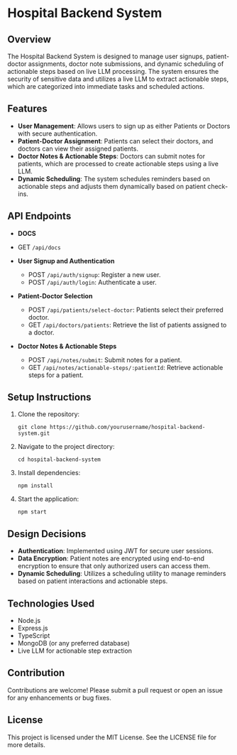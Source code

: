 # Hospital Backend System

## Overview
The Hospital Backend System is designed to manage user signups, patient-doctor assignments, doctor note submissions, and dynamic scheduling of actionable steps based on live LLM processing. The system ensures the security of sensitive data and utilizes a live LLM to extract actionable steps, which are categorized into immediate tasks and scheduled actions.

## Features
- **User Management**: Allows users to sign up as either Patients or Doctors with secure authentication.
- **Patient-Doctor Assignment**: Patients can select their doctors, and doctors can view their assigned patients.
- **Doctor Notes & Actionable Steps**: Doctors can submit notes for patients, which are processed to create actionable steps using a live LLM.
- **Dynamic Scheduling**: The system schedules reminders based on actionable steps and adjusts them dynamically based on patient check-ins.

## API Endpoints
- **DOCS**
 - GET `/api/docs`
- **User Signup and Authentication**
  - POST `/api/auth/signup`: Register a new user.
  - POST `/api/auth/login`: Authenticate a user.

- **Patient-Doctor Selection**
  - POST `/api/patients/select-doctor`: Patients select their preferred doctor.
  - GET `/api/doctors/patients`: Retrieve the list of patients assigned to a doctor.

- **Doctor Notes & Actionable Steps**
  - POST `/api/notes/submit`: Submit notes for a patient.
  - GET `/api/notes/actionable-steps/:patientId`: Retrieve actionable steps for a patient.

## Setup Instructions
1. Clone the repository:
   ```
   git clone https://github.com/yourusername/hospital-backend-system.git
   ```
2. Navigate to the project directory:
   ```
   cd hospital-backend-system
   ```
3. Install dependencies:
   ```
   npm install
   ```
4. Start the application:
   ```
   npm start
   ```

## Design Decisions
- **Authentication**: Implemented using JWT for secure user sessions.
- **Data Encryption**: Patient notes are encrypted using end-to-end encryption to ensure that only authorized users can access them.
- **Dynamic Scheduling**: Utilizes a scheduling utility to manage reminders based on patient interactions and actionable steps.

## Technologies Used
- Node.js
- Express.js
- TypeScript
- MongoDB (or any preferred database)
- Live LLM for actionable step extraction

## Contribution
Contributions are welcome! Please submit a pull request or open an issue for any enhancements or bug fixes.

## License
This project is licensed under the MIT License. See the LICENSE file for more details.